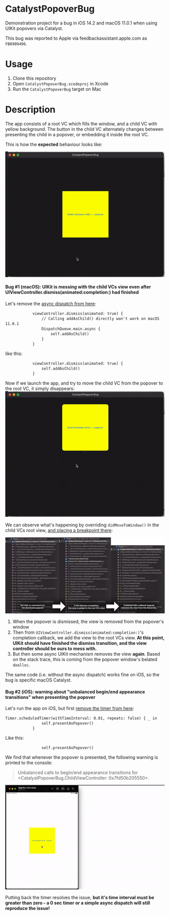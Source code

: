 # CatalystPopoverBug
Demonstration project for a bug in iOS 14.2 and macOS 11.0.1 when using UIKit popovers via Catalyst.

This bug was reported to Apple via feedbackassistant.apple.com as `FB8909496`.

# Usage

1. Clone this repository
1. Open `CatalystPopoverBug.xcodeproj` in Xcode
1. Run the `CatalystPopoverBug` target on Mac

# Description

The app consists of a root VC which fills the window, and a child VC with yellow background. The button in the child VC alternately changes between presenting the child in a popover, or embedding it inside the root VC. 

This is how the **expected** behaviour looks like:

![correct behaviour](correct%20behaviour.gif)

#### Bug #1 (macOS): UIKit is messing with the child VCs view even after UIViewController.dismiss(animated:completion:) had finished

Let's remove the [async dispatch from here](CatalystPopoverBug/ViewController.swift#L73):
```
            viewController.dismiss(animated: true) {
                // Calling addAsChild() directly won't work on macOS 11.0.1
                DispatchQueue.main.async {
                    self.addAsChild()
                }
            }
```
like this:
```
            viewController.dismiss(animated: true) {
                self.addAsChild()
            }
```
Now if we launch the app, and try to move the child VC from the popover to the root VC, it simply disappears:
![child disappears](child%20disappears.gif)

We can observe what's happening by overriding `didMoveToWindow()` in the child VCs root view, [and placing a breakpoint there](CatalystPopoverBug/ViewController.swift#L33):

![stacktraces](stacktraces.png)

1. When the popover is dismissed, the view is removed from the popover's window
1. Then from `UIViewController.dismiss(animated:completion:)`'s completion callback, we add the view to the root VCs view. **At this point, UIKit should have finished the dismiss transition, and the view controller should be ours to mess with.**
1. But then some async UIKit mechanism removes the view **again**. Based on the stack trace, this is coming from the popover window's belated `dealloc`.

The same code (i.e. without the async dispatch) works fine on iOS, so the bug is specific macOS Catalyst.

#### Bug #2 (iOS): warning about "unbalanced begin/end appearance transitions" when presenting the popover

Let's run the app on iOS, but first [remove the timer from here](CatalystPopoverBug/ViewController.swift#L83):
```
Timer.scheduledTimer(withTimeInterval: 0.01, repeats: false) { _ in
                self.presentAsPopover()
            }
```
Like this:
```
                self.presentAsPopover()
```
We find that whenever the popover is presented, the following warning is printed to the console:

>Unbalanced calls to begin/end appearance transitions for <CatalystPopoverBug.ChildViewController: 0x7fd50b205550>.

![unbalanced begin end](unbalanced%20begin%20end.gif)

Putting back the timer resolves the issue, **but it's time interval must be greater than zero - a 0 sec timer or a simple async dispatch will still reproduce the issue!**
